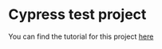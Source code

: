 # Cypress test project

You can find the tutorial for this project [here](https://www.26brains.com/2019/02/the-holy-grail-cypress-io-browser-sync-automatically-rerun-tests/)
